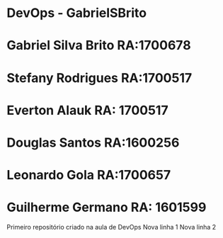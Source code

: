 # DevOps - GabrielSBrito
 # Gabriel Silva Brito RA:1700678
 # Stefany Rodrigues RA:1700517
 # Everton Alauk RA: 1700517
 # Douglas Santos RA:1600256
 # Leonardo Gola RA:1700657 
 # Guilherme Germano RA: 1601599

Primeiro repositório criado na aula de DevOps
Nova linha 1
Nova linha 2 

